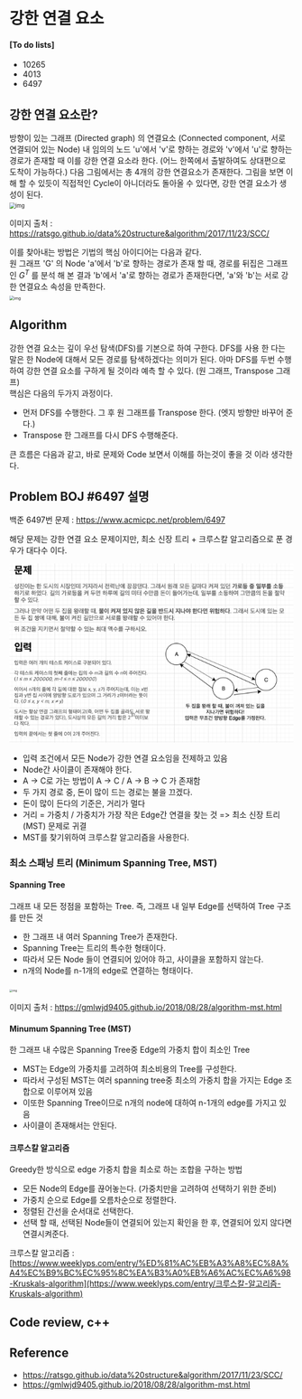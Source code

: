 # 강한 연결 요소

#### [To do lists] 

- 10265  
- 4013  
- 6497  



## 강한 연결 요소란?

방향이 있는 그래프 (Directed graph) 의 연결요소 (Connected component, 서로 연결되어 있는 Node) 내 임의의 노드 'u'에서 'v'로 향하는 경로와 'v'에서 'u'로 향하는 경로가 존재할 때 이를 강한 연결 요소라 한다. (어느 한쪽에서 출발하여도 상대편으로 도착이 가능하다.)  다음 그림에서는 총 4개의 강한 연결요소가 존재한다. 그림을 보면 이해 할 수 있듯이 직접적인 Cycle이 아니더라도 돌아올 수 있다면, 강한 연결 요소가 생성이 된다.  
<img src="https://i.imgur.com/CtlPGFw.png" alt="img" style="zoom:67%;" />

이미지 출처 : https://ratsgo.github.io/data%20structure&algorithm/2017/11/23/SCC/

이를 찾아내는 방법은 기법의 핵심 아이디어는 다음과 같다.  
원 그래프 'G' 의 Node 'a'에서 'b'로 향하는 경로가 존재 할 때, 경로를 뒤집은 그래프인 $G^{T}$ 를 분석 해 본 결과 'b'에서 'a'로 향하는 경로가 존재한다면, 'a'와 'b'는 서로 강한 연결요소 속성을 만족한다.  
<img src="https://i.imgur.com/NHUDUaH.png" alt="img" style="zoom:50%;" />



## Algorithm

강한 연결 요소는 깊이 우선 탐색(DFS)를 기본으로 하여 구한다. DFS를 사용 한 다는 말은 한 Node에 대해서 모든 경로를 탐색하겠다는 의미가 된다. 아마 DFS를 두번 수행하여 강한 연결 요소를 구하게 될 것이라 예측 할 수 있다. (원 그래프, Transpose 그래프)  
핵심은 다음의 두가지 과정이다.  

- 먼저 DFS를 수행한다. 그 후 원 그래프를 Transpose 한다. (엣지 방향만 바꾸어 준다.)
- Transpose 한 그래프를 다시 DFS 수행해준다.

큰 흐름은 다음과 같고, 바로 문제와 Code 보면서 이해를 하는것이 좋을 것 이라 생각한다.  



## Problem BOJ #6497 설명

백준 6497번 문제 : https://www.acmicpc.net/problem/6497  

해당 문제는 강한 연결 요소 문제이지만, 최소 신장 트리 + 크루스칼 알고리즘으로 푼 경우가 대다수 이다.  

![BOJ6797](./img/scc_BOJ6497.png)

- 입력 조건에서 모든 Node가 강한 연결 요소임을 전제하고 있음
- Node간 사이클이 존재해야 한다.
- A -> C로 가는 방법이 A -> C / A -> B -> C 가 존재함
- 두 가지 경로 중, 돈이 많이 드는 경로는 불을 끄겠다.
- 돈이 많이 든다의 기준은, 거리가 멀다
- 거리 = 가중치 / 가중치가 가장 작은 Edge간 연결을 찾는 것  => 최소 신장 트리 (MST) 문제로 귀결
- MST를 찾기위하여 크루스칼 알고리즘을 사용한다.  

  

### 최소 스패닝 트리 (Minimum Spanning Tree, MST)

#### Spanning Tree

그래프 내 모든 정점을 포함하는 Tree. 즉, 그래프 내 일부 Edge를 선택하여 Tree 구조를 만든 것

- 한 그래프 내 여러 Spanning Tree가 존재한다.   
- Spanning Tree는 트리의 특수한 형태이다.
- 따라서 모든 Node 들이 연결되어 있어야 하고, 사이클을 포함하지 않는다.
- n개의 Node를 n-1개의 edge로 연결하는 형태이다.

<img src="https://gmlwjd9405.github.io/images/algorithm-mst/spanning-tree.png" alt="img" style="zoom: 33%;" />

이미지 출처 : https://gmlwjd9405.github.io/2018/08/28/algorithm-mst.html

#### Minumum Spanning Tree (MST)

한 그래프 내 수많은 Spanning Tree중 Edge의 가중치 합이 최소인 Tree  

- MST는 Edge의 가중치를 고려하여 최소비용의 Tree를 구성한다.
- 따라서 구성된 MST는 여러 spanning tree중 최소의 가중치 합을 가지는 Edge 조합으로 이루어져 있음
- 이또한 Spanning Tree이므로 n개의 node에 대하여 n-1개의 edge를 가지고 있음
- 사이클이 존재해서는 안된다.

#### 크루스칼 알고리즘

Greedy한 방식으로 edge 가중치 합을 최소로 하는 조합을 구하는 방법

- 모든 Node의 Edge를 끊어놓는다. (가중치만을 고려하여 선택하기 위한 준비)
- 가중치 순으로 Edge를 오름차순으로 정렬한다.
- 정렬된 간선을 순서대로 선택한다. 
- 선택 할 때, 선택된 Node들이 연결되어 있는지 확인을 한 후, 연결되어 있지 않다면 연결시켜준다.  

크루스칼 알고리즘 : [https://www.weeklyps.com/entry/%ED%81%AC%EB%A3%A8%EC%8A%A4%EC%B9%BC%EC%95%8C%EA%B3%A0%EB%A6%AC%EC%A6%98-Kruskals-algorithm](https://www.weeklyps.com/entry/크루스칼-알고리즘-Kruskals-algorithm) 

## Code review, c++







## Reference

- https://ratsgo.github.io/data%20structure&algorithm/2017/11/23/SCC/
- https://gmlwjd9405.github.io/2018/08/28/algorithm-mst.html